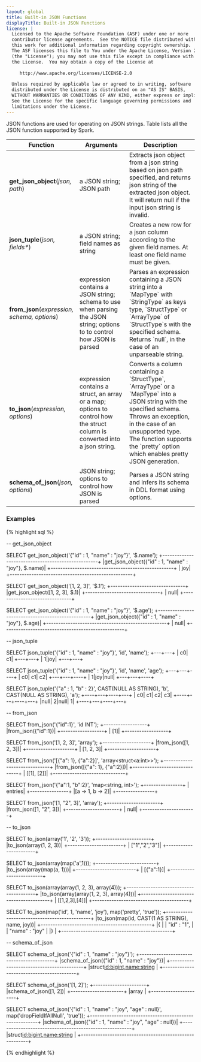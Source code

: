 ```yaml
---
layout: global
title: Built-in JSON Functions
displayTitle: Built-in JSON Functions
license: |
  Licensed to the Apache Software Foundation (ASF) under one or more
  contributor license agreements.  See the NOTICE file distributed with
  this work for additional information regarding copyright ownership.
  The ASF licenses this file to You under the Apache License, Version 2.0
  (the "License"); you may not use this file except in compliance with
  the License.  You may obtain a copy of the License at
 
     http://www.apache.org/licenses/LICENSE-2.0
 
  Unless required by applicable law or agreed to in writing, software
  distributed under the License is distributed on an "AS IS" BASIS,
  WITHOUT WARRANTIES OR CONDITIONS OF ANY KIND, either express or implied.
  See the License for the specific language governing permissions and
  limitations under the License.
---
```


JSON functions are used for operating on JSON strings. Table lists all the JSON function supported
by Spark.

<table class="table">
   <thead>
     <tr><th style="width:25%">Function</th><th>Arguments</th><th>Description</th></tr>
   </thead>
   <tbody>
     <tr>
       <td><b>get_json_object</b>(<i>json, path</i>)</td>
       <td>a JSON string; JSON path</td>
       <td>Extracts json object from a json string based on json path specified, and returns json
       string of the extracted json object. It will return null if the input json string is invalid.
       </td>
     </tr>
     <tr>
       <td><b>json_tuple</b>(<i>json, fields*</i>)</td>
       <td>a JSON string; field names as string</td>
       <td>Creates a new row for a json column according to the given field names. At least one field
           name must be given.</td>
     </tr>
     <tr>
       <td><b>from_json</b>(<i>expression, schema, options</i>)</td>
       <td>expression contains a JSON string; schema to use when parsing the JSON string; options to
           to control how JSON is parsed</td>
       <td>Parses an expression containing a JSON string into a `MapType` with `StringType` as keys
           type, `StructType` or `ArrayType` of `StructType`s with the specified schema. Returns
           `null`, in the case of an unparseable string.</td>
     </tr>
     <tr>
       <td><b>to_json</b>(<i>expression, options</i>)</td>
       <td>expression contains a struct, an array or a map; options to control how the struct column
           is converted into a json string.</td>
       <td>Converts a column containing a `StructType`, `ArrayType` or a `MapType` into a JSON
           string with the specified schema. Throws an exception, in the case of an unsupported
           type. The function supports the `pretty` option which enables pretty JSON generation.
       </td>
     </tr>
     <tr>
       <td><b>schema_of_json</b>(<i>json, options</i>)</td>
       <td>JSON string; options to control how JSON is parsed</td>
       <td>Parses a JSON string and infers its schema in DDL format using options.</td>
     </tr>
   </tbody>
</table>

### Examples

{% highlight sql %}

-- get_json_object

SELECT get_json_object('{"id" : 1, "name" : "joy"}', '$.name');
+---------------------------------------------------+
|get_json_object({"id" : 1, "name" : "joy"}, $.name)|
+---------------------------------------------------+
|                                                joy|
+---------------------------------------------------+

SELECT get_json_object('[1, 2, 3]', '$.1');
+-------------------------------+
|get_json_object([1, 2, 3], $.1)|
+-------------------------------+
|                           null|
+-------------------------------+

SELECT get_json_object('{"id" : 1, "name" : "joy"}', '$.age');
+--------------------------------------------------+
|get_json_object({"id" : 1, "name" : "joy"}, $.age)|
+--------------------------------------------------+
|                                              null|
+--------------------------------------------------+

-- json_tuple

SELECT json_tuple('{"id" : 1, "name" : "joy"}', 'id', 'name');
+---+---+
| c0| c1|
+---+---+
|  1|joy|
+---+---+

SELECT json_tuple('{"id" : 1, "name" : "joy"}', 'id', 'name', 'age');
+---+---+----+
| c0| c1|  c2|
+---+---+----+
|  1|joy|null|
+---+---+----+

SELECT json_tuple('{"a" : 1, "b" : 2}', CAST(NULL AS STRING), 'b', CAST(NULL AS STRING), 'a');
+----+---+----+---+
|  c0| c1|  c2| c3|
+----+---+----+---+
|null|  2|null|  1|
+----+---+----+---+

-- from_json

SELECT from_json('{"id":1}', 'id INT');
+------------------+
|from_json({"id":1})|
+------------------+
|               [1]|
+------------------+

SELECT from_json('[1, 2, 3]', 'array<int>');
+--------------------+
|from_json([1, 2, 3])|
+--------------------+
|           [1, 2, 3]|
+--------------------+

SELECT from_json('[{"a": 1}, {"a":2}]', 'array<struct<a:int>>');
+------------------------------+
|from_json([{"a": 1}, {"a":2}])|
+------------------------------+
|                    [[1], [2]]|
+------------------------------+

SELECT from_json('{"a":1, "b":2}', 'map<string, int>');
+----------------+
|         entries|
+----------------+
|[a -> 1, b -> 2]|
+----------------+

SELECT from_json('[1, "2", 3]', 'array<int>');
+----------------------+
|from_json([1, "2", 3])|
+----------------------+
|                  null|
+----------------------+

-- to_json

SELECT to_json(array('1', '2', '3'));
+-----------------------+
|to_json(array(1, 2, 3))|
+-----------------------+
|          ["1","2","3"]|
+-----------------------+

SELECT to_json(array(map('a',1)));
+-------------------------+
|to_json(array(map(a, 1)))|
+-------------------------+
|                [{"a":1}]|
+-------------------------+

SELECT to_json(array(array(1, 2, 3), array(4)));
+----------------------------------------+
|to_json(array(array(1, 2, 3), array(4)))|
+----------------------------------------+
|                           [[1,2,3],[4]]|
+----------------------------------------+

SELECT to_json(map('id', 1, 'name', 'joy'), map('pretty', 'true'));
+----------------------------------------------+
|to_json(map(id, CAST(1 AS STRING), name, joy))|
+----------------------------------------------+
|{                                             |
|  "id" : "1",                                 |
|  "name" : "joy"                              |
|}                                             |
+----------------------------------------------+

-- schema_of_json

SELECT schema_of_json('{"id" : 1, "name" : "joy"}');
+------------------------------------------+
|schema_of_json({"id" : 1, "name" : "joy"})|
+------------------------------------------+
|struct<id:bigint,name:string>             |
+------------------------------------------+

SELECT schema_of_json('[1, 2]');
+----------------------+
|schema_of_json([1, 2])|
+----------------------+
|array<bigint>         |
+----------------------+

SELECT schema_of_json('{"id" : 1, "name" : "joy", "age" : null}', map('dropFieldIfAllNull', 'true'));
+--------------------------------------------------------+
|schema_of_json({"id" : 1, "name" : "joy", "age" : null})|
+--------------------------------------------------------+
|struct<id:bigint,name:string>                           |
+--------------------------------------------------------+

{% endhighlight %}